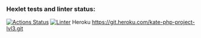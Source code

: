### Hexlet tests and linter status:
[![Actions Status](https://github.com/Kate1199/php-project-lvl3/workflows/hexlet-check/badge.svg)](https://github.com/Kate1199/php-project-lvl3/actions)
[![Linter](https://github.com/Kate1199/php-project-lvl3/actions/workflows/linter.yml/badge.svg)](https://github.com/Kate1199/php-project-lvl3/actions/workflows/linter.yml)
Heroku
https://git.heroku.com/kate-php-project-lvl3.git
